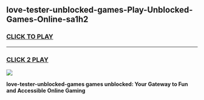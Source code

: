 
## love-tester-unblocked-games-Play-Unblocked-Games-Online-sa1h2
<h3>
<a href="https://premium76.site?title=love-tester-unblocked-games&ref=25A">CLICK TO PLAY</a></h3>
<hr>

<h3>
<a href="https://premium76.site?title=love-tester-unblocked-games&ref=25A">CLICK 2 PLAY</a>
  
</h3>

<a href="https://premium76.site?title=love-tester-unblocked-games&ref=25A"><img src="https://clearcache.store/games.png"></a>


**love-tester-unblocked-games games unblocked: Your Gateway to Fun and Accessible Online Gaming**
